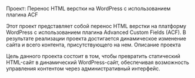 Проект: Перенос HTML верстки на WordPress с использованием плагина ACF

Этот проект представляет собой перенос HTML верстки на платформу WordPress с использованием плагина Advanced Custom Fields (ACF). В результате реализации проекта достигается динамическое изменение сайта и всего контента, присутствующего на нем.
Описание проекта

Цель данного проекта состоит в том, чтобы превратить статический HTML-сайт в динамический WordPress-сайт, обеспечивая возможность управления контентом через административный интерфейс.
